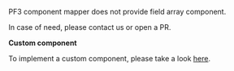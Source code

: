 PF3 component mapper does not provide field array component.

In case of need, please contact us or open a PR.

**Custom component**

To implement a custom component, please take a look [here](/renderer/dynamic-fields).
